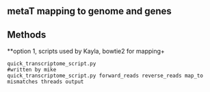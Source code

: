 ## metaT mapping to genome and genes

## Methods

**option 1, scripts used by Kayla, bowtie2 for mapping+ 
```
quick_transcriptome_script.py
#written by mike
quick_transcriptome_script.py forward_reads reverse_reads map_to mismatches threads output

```

```

```
